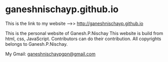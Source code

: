 # ganeshnischayp.github.io
This is the link to my website -->>  http://ganeshnischayp.github.io

This is the personal website of Ganesh.P.Nischay
 This website is build from html, css, JavaScript.
 Contributors can do their contribution.
 All copyrights belongs to Ganesh.P.Nischay.

My Gmail: ganeshnischaypgpn@gmail.com


